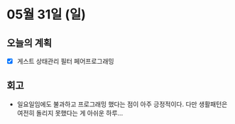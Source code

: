 # 05월 31일 (일)

## 오늘의 계획

- [x] 게스트 상태관리 필터 페어프로그래밍

## 회고

- 일요일임에도 불과하고 프로그래밍 했다는 점이 아주 긍정적이다. 다만 생활패턴은 여전히 돌리지 못했다는 게 아쉬운 하루...
